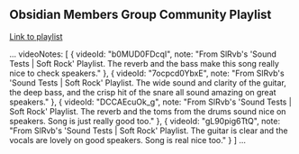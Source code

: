 ## Obsidian Members Group Community Playlist

[Link to playlist](https://www.youtube.com/playlist?list=PLn1-0R41vScjs6DwE8kW2ulkHHA_bEigy)

...
videoNotes: [
  {
    videoId: "b0MUD0FDcqI",
    note: "From SlRvb's 'Sound Tests | Soft Rock' Playlist. The reverb and the bass make this song really nice to check speakers."
  },
  {
    videoId: "7ocpcd0YbxE",
    note: "From SlRvb's 'Sound Tests | Soft Rock' Playlist. The wide sound and clarity of the guitar, the deep bass, and the crisp hit of the snare all sound amazing on great speakers."
  },
  {
    videoId: "DCCAEcuOk_g",
    note: "From SlRvb's 'Sound Tests | Soft Rock' Playlist. The reverb and the toms from the drums sound nice on speakers. Song is just really good too."
  },
  {
    videoId: "gL90pig6TtQ",
    note: "From SlRvb's 'Sound Tests | Soft Rock' Playlist. The guitar is clear and the vocals are lovely on good speakers. Song is real nice too."
  }
]
...
